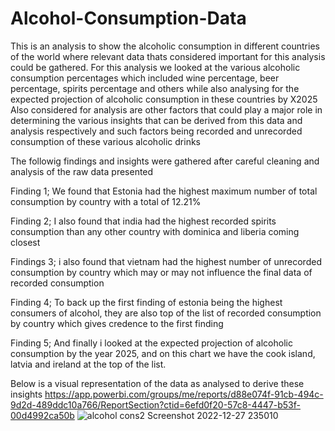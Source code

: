 # Alcohol-Consumption-Data

This is an analysis to show the alcoholic consumption in different countries of the world where relevant data thats considered important for this analysis could be gathered.
For this analysis we looked at the various alcoholic consumption percentages which included wine percentage, beer percentage, spirits percentage and others while also analysing for the expected projection of alcoholic consumption in these countries by X2025
Also considered for analysis are other factors that could play a major role in determining the various insights that can be derived from this data and analysis respectively and such factors being recorded and unrecorded consumption of these various alcoholic drinks

The followig findings and insights were gathered after careful cleaning and analysis of the raw data presented

Finding 1;
We found that Estonia had the highest maximum number of total consumption by country with a total of 12.21%

Finding 2;
I also found that india had the highest recorded spirits consumption than any other country with dominica and liberia coming closest

Findings 3;
i also found that vietnam had the highest number of unrecorded consumption by country which may or may not influence the final data of recorded consumption

Finding 4;
To back up the first finding of estonia being the highest consumers of alcohol, they are also top of the list of recorded consumption by country which gives credence to the first finding

Finding 5;
And finally i looked at the expected projection of alcoholic consumption by the year 2025, and on this chart we have the cook island, latvia and ireland at the top of the list.

Below is a visual representation of the data as analysed to derive these insights
https://app.powerbi.com/groups/me/reports/d88e074f-91cb-494c-9d2d-489ddc10a766/ReportSection?ctid=6efd0f20-57c8-4447-b53f-00d4992ca50b
![alcohol cons2 Screenshot 2022-12-27 235010](https://user-images.githubusercontent.com/115784417/209964610-5eae3561-16ff-40da-a50a-c79221b40ceb.png)
